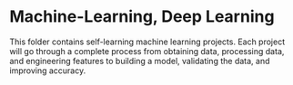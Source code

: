 # Machine-Learning, Deep Learning
This folder contains self-learning machine learning projects. Each project will go through a complete process from obtaining data, processing data, and engineering features to building a model, validating the data, and improving accuracy. 
